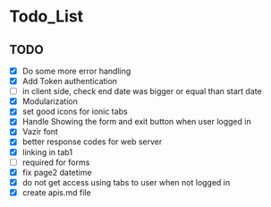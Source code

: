 # Todo_List

## TODO

- [x] Do some more error handling
- [x] Add Token authentication
- [ ] in client side, check end date was bigger or equal than start date
- [x] Modularization
- [x] set good icons for ionic tabs
- [x] Handle Showing the form and exit button when user logged in
- [x] Vazir font
- [x] better response codes for web server
- [x] linking in tab1
- [ ] required for forms
- [x] fix page2 datetime
- [x] do not get access using tabs to user when not logged in
- [x] create apis.md file

